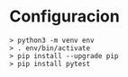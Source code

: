 
# Configuracion

```
> python3 -m venv env
> . env/bin/activate
> pip install --upgrade pip
> pip install pytest
```